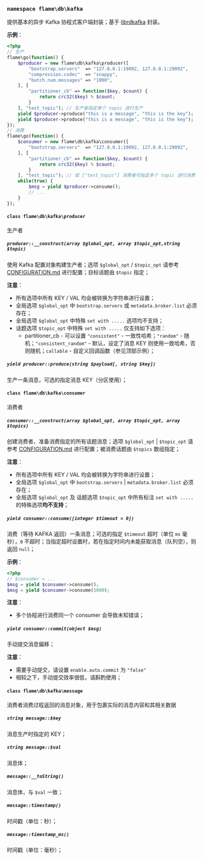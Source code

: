 ### `namespace flame\db\kafka`
提供基本的异步 Kafka 协程式客户端封装；基于 [librdkafka](https://github.com/edenhill/librdkafka/) 封装。

**示例**：
``` PHP
<?php
// 生产
flame\go(function() {
	$producer = new flame\db\kafka\producer([
		"bootstrap.servers"  => "127.0.0.1:19092, 127.0.0.1:29092",
		"compression.codec"  => "snappy",
		"batch.num.messages" => "1000",
	], [
		"partitioner_cb" => function($key, $count) {
			return crc32($key) % $count;
		}
	], "test_topic"); // 生产者指定单个 topic 进行生产
	yield $producer->produce("this is a message", "this is the key");
	yield $producer->produce("this is a message", "this is the key");
});
// 消费
flame\go(function() {
	$consumer = new flame\db\kafka\consumer([
		"bootstrap.servers"  => "127.0.0.1:19092, 127.0.0.1:29092",
	], [
		"partitioner_cb" => function($key, $count) {
			return crc32($key) % $count;
		}
	], "test_topic"); // 或 ["test_topic"] 消费者可指定多个 topic 进行消费
	while(true) {
		$msg = yield $producer->consume();
		// ...
	}
});
```

#### `class flame\db\kafka\producer`
生产者

##### `producer::__construct(array $global_opt, array $topic_opt,string $topic)`
使用 Kafka 配置对象构建生产者；选项 `$global_opt` / `$topic_opt` 请参考 [CONFIGURATION.md](https://github.com/edenhill/librdkafka/blob/master/CONFIGURATION.md) 进行配置；目标话题由 `$topic` 指定；

**注意**：
* 所有选项中所有 KEY / VAL 均会被转换为字符串进行设置；
* 全局选项 `$global_opt` 中 `bootstrap.servers` 或 `metadata.broker.list` 必须存在；
* 全局选项 `$global_opt` 中特殊 `set with .....` 选项均不支持；
* 话题选项 `$topic_opt` 中特殊 `set with .....` 仅支持如下选项：
	* partitioner_cb - 可以设置 `"consistent"` - 一致性哈希；`"random"` - 随机；`"consistent_random"` - 默认，设定了消息 KEY 则使用一致哈希，否则随机；`callable` - 自定义回调函数（参见顶部示例）；

##### `yield producer::produce(string $payload[, string $key])`
生产一条消息，可选的指定消息 KEY（分区使用）；

#### `class flame\db\kafka\consumer`
消费者

##### `consumer::__construct(array $global_opt, array $topic_opt, array $topics)`
创建消费者，准备消费指定的所有话题消息；选项 `$global_opt` | `$topic_opt` 请参考 [CONFIGURATION.md](https://github.com/edenhill/librdkafka/blob/master/CONFIGURATION.md) 进行配置；被消费话题由 `$topics` 数组指定；

**注意**：
* 所有选项中所有 KEY / VAL 均会被转换为字符串进行设置；
* 全局选项 `$global_opt` 中 `bootstrap.servers` | `metadata.broker.list` 必须存在；
* 全局选项 `$global_opt` 及 话题选项 `$topic_opt` 中所有标注 `set with .....` 的特殊选项**均不支持**；

##### `yield consumer::consume([integer $timeout = 0])`
消费（等待 KAFKA 返回）一条消息；可选的指定 `$timeout` 超时（单位 `ms` 毫秒），`0` 不超时；当指定超时设置时，若在指定时间内未能获取消息（队列空），则返回 `null`；

**示例**：
``` PHP
<?php
// $consumer = ...
$msg = yield $consumer->consume();
$msg = yield $consumer->consume(5000);
```

**注意**：
* 多个协程进行消费同一个 consumer 会导致未知错误；

##### `yield consumer::commit(object $msg)`
手动提交消息偏移；

**注意**：
* 需要手动提交，请设置 `enable.auto.commit` 为 `"false"`
* 相较之下，手动提交效率很低，请斟酌使用；

#### `class flame\db\kafka\message`
消费者消费过程返回的消息对象，用于包裹实际的消息内容和其相关数据

##### `string message::$key`
消息生产时指定的 KEY；

##### `string message::$val`
消息体；

##### `message::__toString()`
消息体，与 `$val` 一致；

##### `message::timestamp()`
时间戳（单位：秒）；

##### `message::timestamp_ms()`
时间戳（单位：毫秒）；
